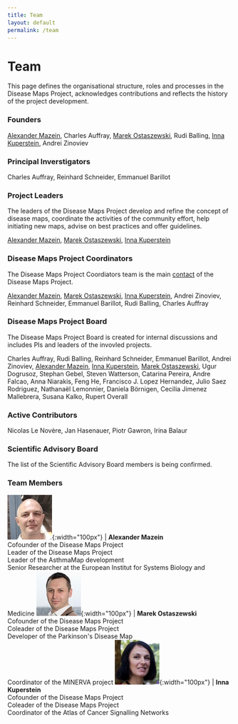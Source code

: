 ```yaml
---
title: Team
layout: default
permalink: /team
---
```


# Team

This page defines the organisational structure, roles and processes in the  Disease Maps Project, acknowledges contributions and reflects the history of the project development.

### Founders

[Alexander Mazein](#AlexanderMazein), Charles Auffray, [Marek Ostaszewski](#MarekOstaszewski), Rudi Balling, [Inna Kuperstein](#InnaKuperstein), Andrei Zinoviev  

### Principal Inverstigators

Charles Auffray, Reinhard Schneider, Emmanuel Barillot  

### Project Leaders

The leaders of the Disease Maps Project develop and refine the concept of disease maps, coordinate the activities of the community effort, help initiating new maps, advise on best practices and offer guidelines.  

[Alexander Mazein](#AlexanderMazein), [Marek Ostaszewski](#MarekOstaszewski), [Inna Kuperstein](#InnaKuperstein)  

### Disease Maps Project Coordinators

The Disease Maps Project Coordiators team is the main [contact](/contact) of the Disease Maps Project.  

[Alexander Mazein](#AlexanderMazein), [Marek Ostaszewski](#MarekOstaszewski), [Inna Kuperstein](#InnaKuperstein), Andrei Zinoviev, Reinhard Schneider, Emmanuel Barillot, Rudi Balling, Charles Auffray  

### Disease Maps Project Board

The Disease Maps Project Board is created for internal discussions and includes PIs and leaders of the invovled projects.  

Charles Auffray, Rudi Balling, Reinhard Schneider, Emmanuel Barillot, Andrei Zinoviev, [Alexander Mazein](#AlexanderMazein), [Inna Kuperstein](#InnaKuperstein), [Marek Ostaszewski](#MarekOstaszewski), Ugur Dogrusoz, Stephan Gebel, Steven Watterson, Catarina Pereira, Andre Falcao, Anna Niarakis, Feng He, Francisco J. Lopez Hernandez, Julio Saez Rodriguez, Nathanaël Lemonnier, Daniela Börnigen, Cecilia Jimenez Mallebrera, Susana Kalko, Rupert Overall  

### Active Contributors

Nicolas Le Novère, Jan Hasenauer, Piotr Gawron, Irina Balaur  

### Scientific Advisory Board

The list of the Scientific Advisory Board members is being confirmed.  

### Team Members

<!--
<table>
    <tr>
      <td style="width: 105px;"><img src="/images/team/AlexanderMazein.jpg" width="100"/></td>
        <td><a id="AlexanderMazein"><strong>Alexander Mazein</strong></a><br />Cofounder of the Disease Maps Project<br />Leader of the Disease Maps Project<br />Leader of the AsthmaMap development</td>
    </tr>
    <tr>
      <td><img src="/images/team/MarekOstaszewski.jpg" width="100"/></td>
        <td><a id="MarekOstaszewski"><strong>Marek Ostaszewski</strong></a><br />Cofounder of the Disease Maps Project<br />Coleader of the Disease Maps Project<br />Developer of the Parkinson's Disease Map<br />Coordinator of the MINERVA project</td>
    </tr>
</table>
-->

![](/images/team/AlexanderMazein.jpg){:width="100px"} | <a id="AlexanderMazein"><strong>Alexander Mazein</strong></a><br />Cofounder of the Disease Maps Project<br />Leader of the Disease Maps Project<br />Leader of the AsthmaMap development<br />Senior Researcher at the European Institut for Systems Biology and Medicine
![](/images/team/MarekOstaszewski.jpg){:width="100px"} | <a id="MarekOstaszewski"><strong>Marek Ostaszewski</strong></a><br />Cofounder of the Disease Maps Project<br />Coleader of the Disease Maps Project<br />Developer of the Parkinson's Disease Map<br />Coordinator of the MINERVA project
![](/images/team/InnaKuperstein.jpg){:width="100px"} | <a id="InnaKuperstein"><strong>Inna Kuperstein</strong></a><br />Cofounder of the Disease Maps Project<br />Coleader of the Disease Maps Project<br />Coordinator of the Atlas of Cancer Signalling Networks




